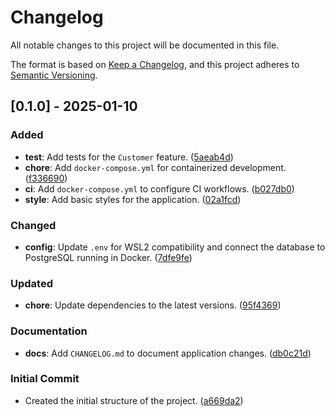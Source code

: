 # Changelog

All notable changes to this project will be documented in this file.

The format is based on [Keep a Changelog](https://keepachangelog.com/en/1.0.0/), and this project adheres to [Semantic Versioning](https://semver.org/).

## [0.1.0] - 2025-01-10
### Added
- **test**: Add tests for the `Customer` feature. ([5aeab4d](https://your-repo/commit/5aeab4d))
- **chore**: Add `docker-compose.yml` for containerized development. ([f336690](https://your-repo/commit/f336690))
- **ci**: Add `docker-compose.yml` to configure CI workflows. ([b027db0](https://your-repo/commit/b027db0))
- **style**: Add basic styles for the application. ([02a1fcd](https://your-repo/commit/02a1fcd))

### Changed
- **config**: Update `.env` for WSL2 compatibility and connect the database to PostgreSQL running in Docker. ([7dfe9fe](https://your-repo/commit/7dfe9fe))

### Updated
- **chore**: Update dependencies to the latest versions. ([95f4369](https://your-repo/commit/95f4369))

### Documentation
- **docs**: Add `CHANGELOG.md` to document application changes. ([db0c21d](https://your-repo/commit/db0c21d))

### Initial Commit
- Created the initial structure of the project. ([a669da2](https://your-repo/commit/a669da2))
